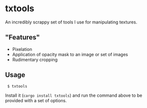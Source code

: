 # txtools

An incredibly scrappy set of tools I use for manipulating textures.

## "Features"
- Pixelation
- Application of opacity mask to an image or set of images
- Rudimentary cropping

## Usage
```shell
 $ txtools
```
Install it (`cargo install txtools`) and run the command above to be provided with a set of options.
